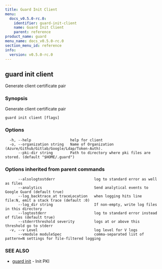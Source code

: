```yaml
---
title: Guard Init Client
menu:
  docs_v0.5.0-rc.0:
    identifier: guard-init-client
    name: Guard Init Client
    parent: reference
product_name: guard
menu_name: docs_v0.5.0-rc.0
section_menu_id: reference
info:
  version: v0.5.0-rc.0
---
```


## guard init client

Generate client certificate pair

### Synopsis

Generate client certificate pair

```
guard init client [flags]
```

### Options

```
  -h, --help                  help for client
  -o, --organization string   Name of Organization (Azure/Github/Gitlab/Google/Ldap/Token-Auth).
      --pki-dir string        Path to directory where pki files are stored. (default "$HOME/.guard")
```

### Options inherited from parent commands

```
      --alsologtostderr                  log to standard error as well as files
      --analytics                        Send analytical events to Google Guard (default true)
      --log_backtrace_at traceLocation   when logging hits line file:N, emit a stack trace (default :0)
      --log_dir string                   If non-empty, write log files in this directory
      --logtostderr                      log to standard error instead of files (default true)
      --stderrthreshold severity         logs at or above this threshold go to stderr
  -v, --v Level                          log level for V logs
      --vmodule moduleSpec               comma-separated list of pattern=N settings for file-filtered logging
```

### SEE ALSO

* [guard init](/docs/v0.5.0-rc.0/reference/guard_init)	 - Init PKI

